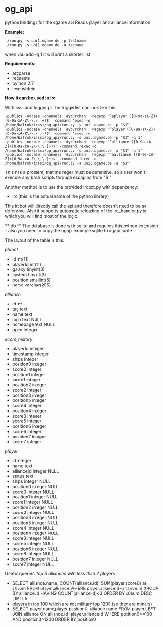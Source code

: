 og_api
=====

python bindings for the ogame api
Reads player and alliance information

**Example:**

    ./run.py -s uni1.ogame.de -p testname
    ./run.py -s uni1.ogame.de -a tagname

when you add -q 1 it will print a shorter list



**Requirements:**
* argparse
* requests
* python 2.7
* levenshtein


**How it can be used in irc:**

With irssi and trigger.pl
The triggerlist can look like this:

    -publics -nocase -channels '#yourchan' -regexp '^aplayer ([0-9a-zA-Z]+[0-9a-zA-Z\-\.\ ]+)$' -command 'exec -o /home/balrok/irssi/og_api/run.py -s uni1.ogame.de -p "$1"' 
    -publics -nocase -channels '#yourchan' -regexp '^player ([0-9a-zA-Z]+[0-9a-zA-Z\-\.\ ]+)$' -command 'exec -o /home/balrok/irssi/og_api/run.py -s uni1.ogame.de -p "$1" -q 1' 
    -publics -nocase -channels '#yourchan' -regexp '^alliance ([0-9a-zA-Z]+[0-9a-zA-Z\-\.\ ]+)$' -command 'exec -o /home/balrok/irssi/og_api/run.py -s uni1.ogame.de -a "$1" -q 1' 
    -publics -nocase -channels '#yourchan' -regexp '^aalliance ([0-9a-zA-Z]+[0-9a-zA-Z\-\.\ ]+)$' -command 'exec -o /home/balrok/irssi/og_api/run.py -s uni1.ogame.de -a "$1"' 

This has a problem, that the regex must be defensive, so a user won't execute any bash scripts through escaping from "$1"

Another method is to use the provided ircbot.py
with dependency:
* irc (this is the actual name of the python library)

This ircbot will directly call the api and therefore doesn't need to be so defensive.
Also it supports automatic reloading of the irc_handler.py in which you will find most of the logic.


** db **
The database is done with sqlite and requires this python extension - also you need to copy the ogapi.example.sqlite to ogapi.sqlite

The layout of the table is this:

*planet*
* id int(11)
* playerId int(11)
* galaxy tinyint(3)
* system tinyint(3)
* position smallint(5)
* name varchar(255) 

*alliance*
* id int
* tag text
* name text
* logo text NULL
* homepage text NULL
* open integer

*score_history*
* playerId integer
* timestamp integer
* ships integer
* position0 integer
* score0 integer
* position1 integer
* score1 integer
* position2 integer
* score2 integer
* position3 integer
* position5 integer
* score4 integer
* position4 integer
* score3 integer
* score5 integer
* position6 integer
* score6 integer
* position7 integer
* score7 integer 

*player*
* id integer
* name text
* allianceId integer NULL
* status text
* ships integer NULL
* position0 integer NULL
* score0 integer NULL
* position1 integer NULL
* score1 integer NULL
* position2 integer NULL
* score2 integer NULL
* position3 integer NULL
* position5 integer NULL
* score4 integer NULL
* position4 integer NULL
* score3 integer NULL
* score5 integer NULL
* position6 integer NULL
* score6 integer NULL
* position7 integer NULL
* score7 integer NULL

Useful queries:
*top 5 alliances with less than 2 players*
* SELECT alliance.name, COUNT(alliance.id), SUM(player.score0) as s0sum FROM player,alliance WHERE player.allianceId=alliance.id GROUP BY alliance.id HAVING COUNT(alliance.id)<3 ORDER BY s0sum DESC LIMIT 5
* players in top 100 which are not military top 1200 (so they are miners)
* SELECT player.name,player.position0, alliance.name FROM player LEFT JOIN alliance ON alliance.id=player.allianceId WHERE position0<=100 AND position3>1200 ORDER BY position0
